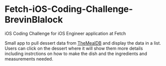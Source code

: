 # Fetch-iOS-Coding-Challenge-BrevinBlalock
 iOS Coding Challenge for iOS Engineer application at Fetch

 Small app to pull dessert data from [TheMealDB](https://themealdb.com/api.php) and display the data in a list. 
 Users can click on the dessert where it will show them more details including instrctions on how to make the dish and the ingredients and measurements needed. 

